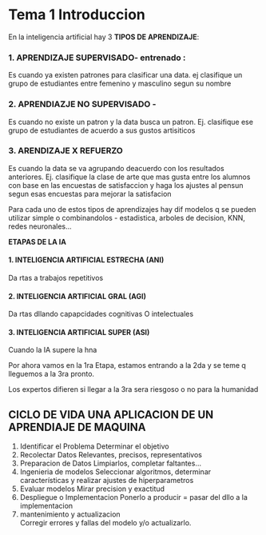 # Tema 1 Introduccion
En la inteligencia artificial hay 3 **TIPOS DE APRENDIZAJE**: 

### 1. APRENDIZAJE SUPERVISADO- entrenado :  
Es cuando ya existen patrones para clasificar una data. ej clasifique un grupo de estudiantes entre femenino y masculino segun su nombre
### 2. APRENDIAZJE NO SUPERVISADO - 
 Es cuando no existe un patron y la data busca un patron. Ej. clasifique ese grupo de estudiantes de acuerdo a sus gustos artisiticos
 ### 3. ARENDIZAJE X REFUERZO 
Es cuando la data se va agrupando deacuerdo con los resultados anteriores. Ej. clasifique la clase de arte que mas gusta entre los alumnos con base en las encuestas de satisfaccion y haga los ajustes al pensun segun esas encuestas para mejorar la satisfacion

Para cada uno de estos tipos de aprendizajes hay dif modelos q se pueden utilizar simple o combinandolos - estadistica, arboles de decision, KNN, redes neuronales...

**ETAPAS DE LA IA**

#### 1. INTELIGENCIA ARTIFICIAL ESTRECHA (ANI)
Da rtas a trabajos repetitivos
#### 2. INTELIGENCIA ARTIFICIAL GRAL (AGI)
Da rtas dllando capapcidades cognitivas O intelectuales
#### 3. INTELIGENCIA ARTIFICIAL SUPER (ASI)
Cuando la IA supere la hna

Por ahora vamos en la 1ra Etapa, estamos entrando a la 2da y se teme q lleguemos a la 3ra pronto.

Los expertos difieren si llegar a la 3ra sera riesgoso o no para la humanidad


## CICLO DE VIDA UNA APLICACION DE UN APRENDIAJE DE MAQUINA
1. Identificar el Problema 
Determinar el objetivo
2. Recolectar Datos
Relevantes, precisos, representativos
3. Preparacion de Datos
Limpiarlos, completar faltantes…
4. Ingenieria de modelos
Seleccionar algoritmos, determinar características y realizar ajustes de hiperparametros
5. Evaluar modelos
Mirar precision y exactitud
6. Despliegue o Implementacion
Ponerlo a producir = pasar del dllo a la implementacion
7. mantenimiento y actualizacion   
Corregir errores y fallas del modelo y/o actualizarlo.


